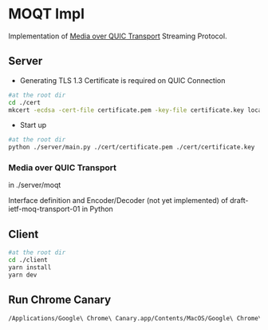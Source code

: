 # MOQT Impl
Implementation of [Media over QUIC Transport](https://datatracker.ietf.org/doc/draft-ietf-moq-transport/) Streaming Protocol.
## Server
- Generating TLS 1.3 Certificate is required on QUIC Connection
```bash
#at the root dir
cd ./cert
mkcert -ecdsa -cert-file certificate.pem -key-file certificate.key localhost 127.0.0.1 ::1 0.0.0.0
```

- Start up
```bash
#at the root dir
python ./server/main.py ./cert/certificate.pem ./cert/certificate.key
```

### Media over QUIC Transport
in ./server/moqt

Interface definition and Encoder/Decoder (not yet implemented) of draft-ietf-moq-transport-01 in Python

## Client
```bash
#at the root dir
cd ./client
yarn install
yarn dev
```

## Run Chrome Canary
```bash
/Applications/Google\ Chrome\ Canary.app/Contents/MacOS/Google\ Chrome\ Canary --origin-to-force-quic-on=0.0.0.0:4443
```
